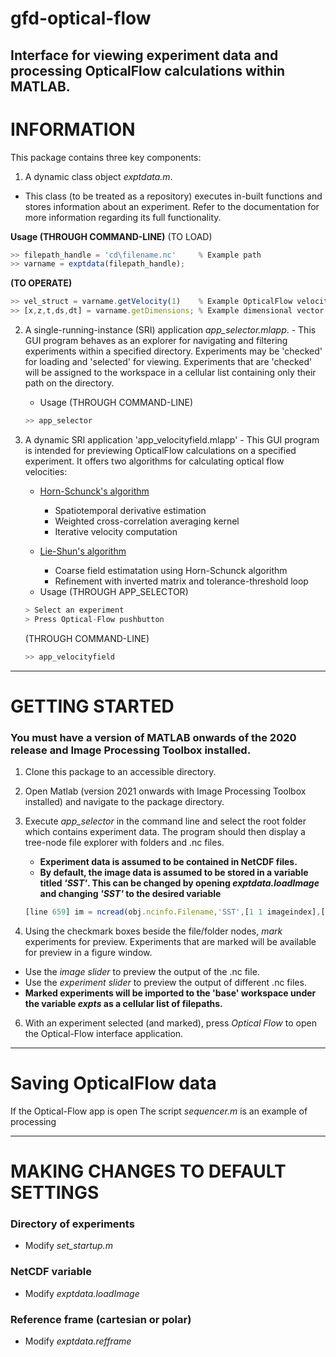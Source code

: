 # gfd-optical-flow
Interface for viewing experiment data and processing OpticalFlow calculations within MATLAB.
---
# INFORMATION
This package contains three key components:
  1. A dynamic class object *exptdata.m*.
  - This class (to be treated as a repository) executes in-built functions and stores 
      information about an experiment. Refer to the documentation for more information
      regarding its full functionality.
      
   **Usage (THROUGH COMMAND-LINE)**
   (TO LOAD)
   ```javascript
   >> filepath_handle = 'cd\filename.nc'     % Example path
   >> varname = exptdata(filepath_handle);
   ```
    
   **(TO OPERATE)**
   ```javascript
   >> vel_struct = varname.getVelocity(1)    % Example OpticalFlow velocity calculation.
   >> [x,z,t,ds,dt] = varname.getDimensions; % Example dimensional vector output
   ```
      
  2. A single-running-instance (SRI) application *app_selector.mlapp*.
    - This GUI program behaves as an explorer for navigating and filtering experiments within
      a specified directory. Experiments may be 'checked' for loading and 'selected' for 
      viewing. 
      Experiments that are 'checked' will be assigned to the workspace in a cellular list
      containing only their path on the directory.
      
      - Usage (THROUGH COMMAND-LINE)
      ```javascript 
      >> app_selector
      ```
      
      
    
  3. A dynamic SRI application 'app_velocityfield.mlapp'
    - This GUI program is intended for previewing OpticalFlow calculations on a specified 
      experiment. It offers two algorithms for calculating optical flow velocities:
      
      +  [Horn-Schunck's algorithm](https://doi.org/10.1016/0004-3702(81)90024-2)
         - Spatiotemporal derivative estimation
         - Weighted cross-correlation averaging kernel
         - Iterative velocity computation

      +  [Lie-Shun's algorithm](https://doi.org/10.1017/S0022112008003273)
            - Coarse field estimatation using Horn-Schunck algorithm
            - Refinement with inverted matrix and tolerance-threshold loop 
      
      
      - Usage (THROUGH APP_SELECTOR)
      ```javascript
      > Select an experiment
      > Press Optical-Flow pushbutton
      ```
      
      (THROUGH COMMAND-LINE)
      ```javascript
      >> app_velocityfield
      ```
---
# GETTING STARTED
### **You must have a version of MATLAB onwards of the 2020 release and Image Processing Toolbox installed.**

1. Clone this package to an accessible directory.
3. Open Matlab (version 2021 onwards with Image Processing Toolbox installed) and navigate to the package directory.
4. Execute _app_selector_ in the command line and select the root folder which contains experiment data. The program should then display a tree-node file explorer with folders and .nc files.

    - **Experiment data is assumed to be contained in NetCDF files.**
    - **By default, the image data is assumed to be stored in a variable titled _'SST'_. This can be changed by opening _exptdata.loadImage_ and changing _'SST'_ to the desired variable**
    ```javascript
    [line 659] im = ncread(obj.ncinfo.Filename,'SST',[1 1 imageindex],[Inf Inf 1]);
    ```
5. Using the checkmark boxes beside the file/folder nodes, _mark_ experiments for preview. Experiments that are marked will be available for preview in a figure window.
  - Use the _image slider_ to preview the output of the .nc file.
  - Use the _experiment slider_ to preview the output of different .nc files.
  - **Marked experiments will be imported to the 'base' workspace under the variable _expts_ as a cellular list of filepaths.**
6. With an experiment selected (and marked), press _Optical Flow_ to open the Optical-Flow interface application.

---
# Saving OpticalFlow data
If the Optical-Flow app is open
The script _sequencer.m_ is an example of processing

---
# MAKING CHANGES TO DEFAULT SETTINGS
### Directory of experiments
  - Modify _set_startup.m_
### NetCDF variable
  - Modify _exptdata.loadImage_
### Reference frame (cartesian or polar)
  - Modify _exptdata.refframe_
